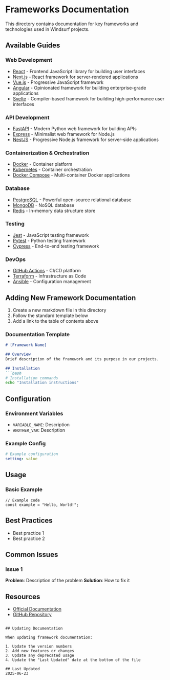 ﻿# Frameworks Documentation

This directory contains documentation for key frameworks and technologies used in Windsurf projects.

## Available Guides

### Web Development
- [React](/frameworks/./react.md) - Frontend JavaScript library for building user interfaces
- [Next.js](/frameworks/./nextjs.md) - React framework for server-rendered applications
- [Vue.js](/frameworks/./vuejs.md) - Progressive JavaScript framework
- [Angular](/frameworks/./angular.md) - Opinionated framework for building enterprise-grade applications
- [Svelte](/frameworks/./svelte.md) - Compiler-based framework for building high-performance user interfaces

### API Development
- [FastAPI](/frameworks/./fastapi.md) - Modern Python web framework for building APIs
- [Express](/frameworks/./express.md) - Minimalist web framework for Node.js
- [NestJS](/frameworks/./nestjs.md) - Progressive Node.js framework for server-side applications

### Containerization & Orchestration
- [Docker](/frameworks/./docker.md) - Container platform
- [Kubernetes](/frameworks/./kubernetes.md) - Container orchestration
- [Docker Compose](/frameworks/./docker-compose.md) - Multi-container Docker applications

### Database
- [PostgreSQL](/frameworks/./postgresql.md) - Powerful open-source relational database
- [MongoDB](/frameworks/./mongodb.md) - NoSQL database
- [Redis](/frameworks/./redis.md) - In-memory data structure store

### Testing
- [Jest](/frameworks/./jest.md) - JavaScript testing framework
- [Pytest](/frameworks/./pytest.md) - Python testing framework
- [Cypress](/frameworks/./cypress.md) - End-to-end testing framework

### DevOps
- [GitHub Actions](/frameworks/./github-actions.md) - CI/CD platform
- [Terraform](/frameworks/./terraform.md) - Infrastructure as Code
- [Ansible](/frameworks/./ansible.md) - Configuration management

## Adding New Framework Documentation

1. Create a new markdown file in this directory
2. Follow the standard template below
3. Add a link to the table of contents above

### Documentation Template

```markdown
# [Framework Name]

## Overview
Brief description of the framework and its purpose in our projects.

## Installation
```bash
# Installation commands
echo "Installation instructions"
```

## Configuration

### Environment Variables
- `VARIABLE_NAME`: Description
- `ANOTHER_VAR`: Description

### Example Config
```yaml
# Example configuration
setting: value
```

## Usage

### Basic Example
```language
// Example code
const example = "Hello, World!";
```

## Best Practices
- Best practice 1
- Best practice 2

## Common Issues

### Issue 1
**Problem**: Description of the problem
**Solution**: How to fix it

## Resources
- [Official Documentation](https://example.com)
- [GitHub Repository](https://github.com/example)
```

## Updating Documentation

When updating framework documentation:

1. Update the version numbers
2. Add new features or changes
3. Update any deprecated usage
4. Update the "Last Updated" date at the bottom of the file

## Last Updated
2025-06-23

